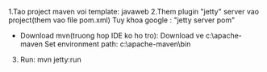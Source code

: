 1.Tao project maven voi template: javaweb
2.Them plugin "jetty" server vao project(them vao file pom.xml)
Tuy khoa google : "jetty server pom"
- Download mvn(truong hop IDE ko ho tro): Download ve c:\apache-maven
Set environment path: c:\apache-maven\bin
3. Run:
mvn jetty:run
